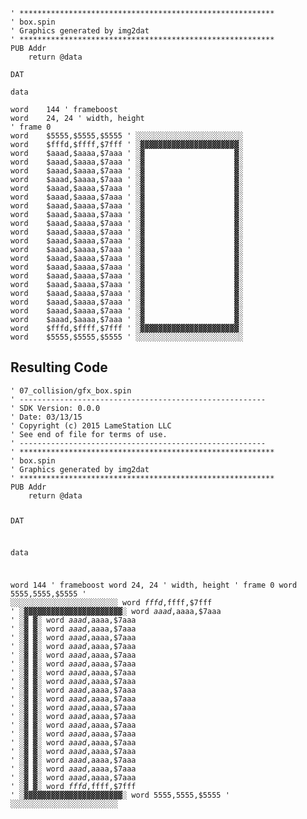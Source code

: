 <pre><code>&#39; *********************************************************
&#39; box.spin
&#39; Graphics generated by img2dat
&#39; *********************************************************
PUB Addr
    return @data

DAT

data

word    144 &#39; frameboost
word    24, 24 &#39; width, height
&#39; frame 0
word    $5555,$5555,$5555 &#39; ░░░░░░░░░░░░░░░░░░░░░░░░
word    $fffd,$ffff,$7fff &#39; ░▓▓▓▓▓▓▓▓▓▓▓▓▓▓▓▓▓▓▓▓▓▓░
word    $aaad,$aaaa,$7aaa &#39; ░▓                    ▓░
word    $aaad,$aaaa,$7aaa &#39; ░▓                    ▓░
word    $aaad,$aaaa,$7aaa &#39; ░▓                    ▓░
word    $aaad,$aaaa,$7aaa &#39; ░▓                    ▓░
word    $aaad,$aaaa,$7aaa &#39; ░▓                    ▓░
word    $aaad,$aaaa,$7aaa &#39; ░▓                    ▓░
word    $aaad,$aaaa,$7aaa &#39; ░▓                    ▓░
word    $aaad,$aaaa,$7aaa &#39; ░▓                    ▓░
word    $aaad,$aaaa,$7aaa &#39; ░▓                    ▓░
word    $aaad,$aaaa,$7aaa &#39; ░▓                    ▓░
word    $aaad,$aaaa,$7aaa &#39; ░▓                    ▓░
word    $aaad,$aaaa,$7aaa &#39; ░▓                    ▓░
word    $aaad,$aaaa,$7aaa &#39; ░▓                    ▓░
word    $aaad,$aaaa,$7aaa &#39; ░▓                    ▓░
word    $aaad,$aaaa,$7aaa &#39; ░▓                    ▓░
word    $aaad,$aaaa,$7aaa &#39; ░▓                    ▓░
word    $aaad,$aaaa,$7aaa &#39; ░▓                    ▓░
word    $aaad,$aaaa,$7aaa &#39; ░▓                    ▓░
word    $aaad,$aaaa,$7aaa &#39; ░▓                    ▓░
word    $aaad,$aaaa,$7aaa &#39; ░▓                    ▓░
word    $fffd,$ffff,$7fff &#39; ░▓▓▓▓▓▓▓▓▓▓▓▓▓▓▓▓▓▓▓▓▓▓░
word    $5555,$5555,$5555 &#39; ░░░░░░░░░░░░░░░░░░░░░░░░
</code></pre>
<h2 id="resulting-code">Resulting Code</h2>
<pre><code>&#39; 07_collision/gfx_box.spin
&#39; -------------------------------------------------------
&#39; SDK Version: 0.0.0
&#39; Date: 03/13/15
&#39; Copyright (c) 2015 LameStation LLC
&#39; See end of file for terms of use.
&#39; -------------------------------------------------------
&#39; *********************************************************
&#39; box.spin
&#39; Graphics generated by img2dat
&#39; *********************************************************
PUB Addr
    return @data

DAT

data

word    144 &#39; frameboost
word    24, 24 &#39; width, height
&#39; frame 0
word    $5555,$5555,$5555 &#39; ░░░░░░░░░░░░░░░░░░░░░░░░
word    $fffd,$ffff,$7fff &#39; ░▓▓▓▓▓▓▓▓▓▓▓▓▓▓▓▓▓▓▓▓▓▓░
word    $aaad,$aaaa,$7aaa &#39; ░▓                    ▓░
word    $aaad,$aaaa,$7aaa &#39; ░▓                    ▓░
word    $aaad,$aaaa,$7aaa &#39; ░▓                    ▓░
word    $aaad,$aaaa,$7aaa &#39; ░▓                    ▓░
word    $aaad,$aaaa,$7aaa &#39; ░▓                    ▓░
word    $aaad,$aaaa,$7aaa &#39; ░▓                    ▓░
word    $aaad,$aaaa,$7aaa &#39; ░▓                    ▓░
word    $aaad,$aaaa,$7aaa &#39; ░▓                    ▓░
word    $aaad,$aaaa,$7aaa &#39; ░▓                    ▓░
word    $aaad,$aaaa,$7aaa &#39; ░▓                    ▓░
word    $aaad,$aaaa,$7aaa &#39; ░▓                    ▓░
word    $aaad,$aaaa,$7aaa &#39; ░▓                    ▓░
word    $aaad,$aaaa,$7aaa &#39; ░▓                    ▓░
word    $aaad,$aaaa,$7aaa &#39; ░▓                    ▓░
word    $aaad,$aaaa,$7aaa &#39; ░▓                    ▓░
word    $aaad,$aaaa,$7aaa &#39; ░▓                    ▓░
word    $aaad,$aaaa,$7aaa &#39; ░▓                    ▓░
word    $aaad,$aaaa,$7aaa &#39; ░▓                    ▓░
word    $aaad,$aaaa,$7aaa &#39; ░▓                    ▓░
word    $aaad,$aaaa,$7aaa &#39; ░▓                    ▓░
word    $fffd,$ffff,$7fff &#39; ░▓▓▓▓▓▓▓▓▓▓▓▓▓▓▓▓▓▓▓▓▓▓░
word    $5555,$5555,$5555 &#39; ░░░░░░░░░░░░░░░░░░░░░░░░


</code></pre>
